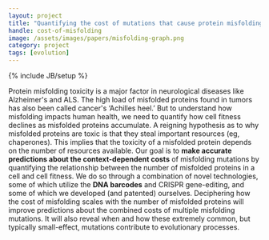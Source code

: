 ```yaml
---
layout: project
title: "Quantifying the cost of mutations that cause protein misfolding"
handle: cost-of-misfolding
image: /assets/images/papers/misfolding-graph.png
category: project
tags: [evolution]
---
```

{% include JB/setup %}

Protein misfolding toxicity is a major factor in neurological diseases like Alzheimer's and ALS. The high load of misfolded proteins found in tumors has also been called cancer's ‘Achilles heel.’ But to understand how misfolding impacts human health, we need to </b>quantify how cell fitness declines</b> as misfolded proteins accumulate. A reigning hypothesis as to why misfolded proteins are toxic is that they steal important resources (eg, chaperones). This implies that the toxicity of a misfolded protein depends on the number of resources available. Our goal is to <b>make accurate predictions about the context-dependent costs</b> of misfolding mutations by quantifying the relationship between the number of misfolded proteins in a cell and cell fitness. We do so through a combination of novel technologies, some of which utilize the <b>DNA barcodes</b> and CRISPR gene-editing, and some of which we developed (and patented) ourselves. Deciphering how the cost of misfolding scales with the number of misfolded proteins will improve predictions about the combined costs of multiple misfolding mutations. It will also reveal when and how these extremely common, but typically small-effect, mutations contribute to evolutionary processes.